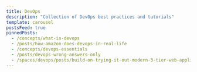 ```yaml
---
title: DevOps
description: "Collection of DevOps best practices and tutorials"
template: carousel
postsFeed: true
pinnedPosts:
  - /concepts/what-is-devops
  - /posts/how-amazon-does-devops-in-real-life
  - /concepts/devops-essentials
  - /posts/devops-wrong-answers-only
  - /spaces/devops/posts/build-on-trying-it-out-modern-3-tier-web-application
---
```

